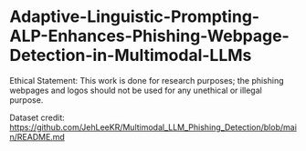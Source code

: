 # Adaptive-Linguistic-Prompting-ALP-Enhances-Phishing-Webpage-Detection-in-Multimodal-LLMs
Ethical Statement: This work is done for research purposes; the phishing webpages and logos should not be used for any unethical or illegal purpose.

Dataset credit: https://github.com/JehLeeKR/Multimodal_LLM_Phishing_Detection/blob/main/README.md
